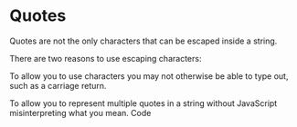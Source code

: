 # Quotes

Quotes are not the only characters that can be escaped inside a string.

There are two reasons to use escaping characters:

To allow you to use characters you may not otherwise be able to type out, such as a carriage return.

To allow you to represent multiple quotes in a string without JavaScript misinterpreting what you mean.
Code
